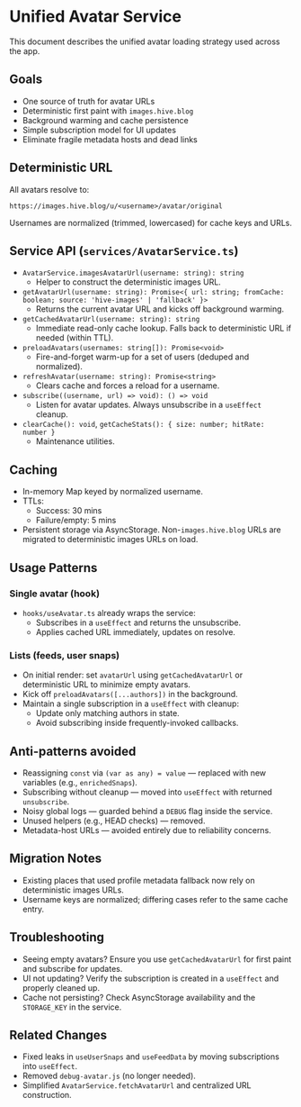 # Unified Avatar Service

This document describes the unified avatar loading strategy used across the app.

## Goals
- One source of truth for avatar URLs
- Deterministic first paint with `images.hive.blog`
- Background warming and cache persistence
- Simple subscription model for UI updates
- Eliminate fragile metadata hosts and dead links

## Deterministic URL
All avatars resolve to:

```
https://images.hive.blog/u/<username>/avatar/original
```

Usernames are normalized (trimmed, lowercased) for cache keys and URLs.

## Service API (`services/AvatarService.ts`)
- `AvatarService.imagesAvatarUrl(username: string): string`
  - Helper to construct the deterministic images URL.
- `getAvatarUrl(username: string): Promise<{ url: string; fromCache: boolean; source: 'hive-images' | 'fallback' }>`
  - Returns the current avatar URL and kicks off background warming.
- `getCachedAvatarUrl(username: string): string`
  - Immediate read-only cache lookup. Falls back to deterministic URL if needed (within TTL).
- `preloadAvatars(usernames: string[]): Promise<void>`
  - Fire-and-forget warm-up for a set of users (deduped and normalized).
- `refreshAvatar(username: string): Promise<string>`
  - Clears cache and forces a reload for a username.
- `subscribe((username, url) => void): () => void`
  - Listen for avatar updates. Always unsubscribe in a `useEffect` cleanup.
- `clearCache(): void`, `getCacheStats(): { size: number; hitRate: number }`
  - Maintenance utilities.

## Caching
- In-memory Map keyed by normalized username.
- TTLs:
  - Success: 30 mins
  - Failure/empty: 5 mins
- Persistent storage via AsyncStorage. Non-`images.hive.blog` URLs are migrated to deterministic images URLs on load.

## Usage Patterns

### Single avatar (hook)
- `hooks/useAvatar.ts` already wraps the service:
  - Subscribes in a `useEffect` and returns the unsubscribe.
  - Applies cached URL immediately, updates on resolve.

### Lists (feeds, user snaps)
- On initial render: set `avatarUrl` using `getCachedAvatarUrl` or deterministic URL to minimize empty avatars.
- Kick off `preloadAvatars([...authors])` in the background.
- Maintain a single subscription in a `useEffect` with cleanup:
  - Update only matching authors in state.
  - Avoid subscribing inside frequently-invoked callbacks.

## Anti-patterns avoided
- Reassigning `const` via `(var as any) = value` — replaced with new variables (e.g., `enrichedSnaps`).
- Subscribing without cleanup — moved into `useEffect` with returned `unsubscribe`.
- Noisy global logs — guarded behind a `DEBUG` flag inside the service.
- Unused helpers (e.g., HEAD checks) — removed.
- Metadata-host URLs — avoided entirely due to reliability concerns.

## Migration Notes
- Existing places that used profile metadata fallback now rely on deterministic images URLs.
- Username keys are normalized; differing cases refer to the same cache entry.

## Troubleshooting
- Seeing empty avatars? Ensure you use `getCachedAvatarUrl` for first paint and subscribe for updates.
- UI not updating? Verify the subscription is created in a `useEffect` and properly cleaned up.
- Cache not persisting? Check AsyncStorage availability and the `STORAGE_KEY` in the service.

## Related Changes
- Fixed leaks in `useUserSnaps` and `useFeedData` by moving subscriptions into `useEffect`.
- Removed `debug-avatar.js` (no longer needed).
- Simplified `AvatarService.fetchAvatarUrl` and centralized URL construction.
